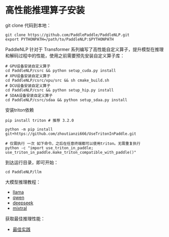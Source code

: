 # 高性能推理算子安装

git clone 代码到本地：

```shell
git clone https://github.com/PaddlePaddle/PaddleNLP.git
export PYTHONPATH=/path/to/PaddleNLP:$PYTHONPATH
```

PaddleNLP 针对于 Transformer 系列编写了高性能自定义算子，提升模型在推理和解码过程中的性能，使用之前需要预先安装自定义算子库：

```shell
# GPU设备安装自定义算子
cd PaddleNLP/csrc && python setup_cuda.py install
# XPU设备安装自定义算子
cd PaddleNLP/csrc/xpu/src && sh cmake_build.sh
# DCU设备安装自定义算子
cd PaddleNLP/csrc && python setup_hip.py install
# SDAA设备安装自定义算子
cd PaddleNLP/csrc/sdaa && python setup_sdaa.py install
```

安装triton依赖

```shell
pip install triton # 推荐 3.2.0

python -m pip install git+https://github.com/zhoutianzi666/UseTritonInPaddle.git

# 仅需执行 一次 如下命令，之后在任意终端都可以使用triton。无需重复执行
python -c "import use_triton_in_paddle; use_triton_in_paddle.make_triton_compatible_with_paddle()"
```

到达运行目录，即可开始：

```shell
cd PaddleNLP/llm
```

大模型推理教程：

-  [llama](./llama.md)
-  [qwen](./qwen.md)
-  [deepseek](./deepseek.md)
-  [mixtral](./mixtral.md)

获取最佳推理性能：

- [最佳实践](./best_practices.md)
